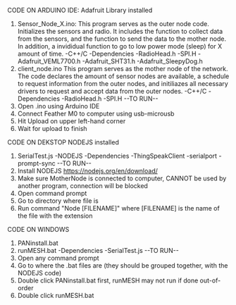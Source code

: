 CODE ON ARDUINO IDE:
Adafruit Library installed
 1. Sensor_Node_X.ino:
This program serves as the outer node code. Initializes the sensors and radio. It includes the function to collect data from the sensors, and the function to send the data to the mother node. In addition, a invididual function to go to low power mode (sleep) for X amount of time. 
    -C++/C
    -Dependencies
      -RadioHead.h
      -SPI.H
      -Adafruit_VEML7700.h
      -Adafruit_SHT31.h
      -Adafruit_SleepyDog.h
 2. client_node.ino
This program serves as the mother node of the network. The code declares the amount of sensor nodes are available, a schedule to request information from the outer nodes, and initiliazes all necessary drivers to request and accept data from the outer nodes.
    -C++/C
    -Dependencies
      -RadioHead.h
      -SPI.H
--TO RUN--
1. Open .ino using Arduino IDE
2. Connect Feather M0 to computer using usb-microusb
3. Hit Upload on upper left-hand corner
4. Wait for upload to finish

CODE ON DEKSTOP
NODEJS installed
  1. SerialTest.js
     -NODEJS
     -Dependencies
        -ThingSpeakClient
        -serialport
        -prompt-sync
--TO RUN--
1. Install NODEJS https://nodejs.org/en/download/
2. Make sure MotherNode is connected to computer, CANNOT be used by another program, connection will be blocked
3. Open command prompt
4. Go to directory where file is
5. Run command "Node [FILENAME]" where [FILENAME] is the name of the file with the extension

CODE ON WINDOWS
1. PANinstall.bat
2. runMESH.bat
  -Dependencies
    -SerialTest.js
--TO RUN--
1. Open any command prompt
2. Go to where the .bat files are (they should be grouped together, with the NODEJS code)
3. Double click PANinstall.bat first, runMESH may not run if done out-of-order
4. Double click runMESH.bat
